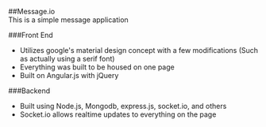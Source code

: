 ##Message.io  
This is a simple message application  
  
###Front End  
* Utilizes google's material design concept with a few modifications (Such as actually using a serif font)  
* Everything was built to be housed on one page  
* Built on Angular.js with jQuery  

###Backend
* Built using Node.js, Mongodb, express.js, socket.io, and others  
* Socket.io allows realtime updates to everything on the page